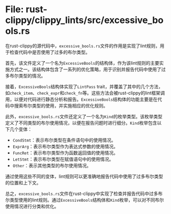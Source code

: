 # File: rust-clippy/clippy_lints/src/excessive_bools.rs

在rust-clippy的源代码中，`excessive_bools.rs`文件的作用是实现了lint规则，用于检查代码中是否使用了过多的布尔类型。

首先，该文件定义了一个名为`ExcessiveBools`的结构体，作为该lint规则的主要实施方式之一。该结构体包含了一系列的优化策略，用于识别并报告代码中使用了过多布尔类型的情况。

接着，`ExcessiveBools`结构体实现了`LintPass` trait，并覆盖了其中的几个方法，如`check_item`、`check_expr`和`check_fn`等。这些方法会被rust-clippy的lint框架调用，以便对代码进行静态分析和报告。`ExcessiveBools`结构体的功能主要是在代码中搜索布尔类型的使用，并实施相应的优化规则。

此外，`excessive_bools.rs`文件还定义了一个名为`Kind`的枚举类型。该枚举类型定义了不同类型的布尔使用情况，以便在报告问题时进行细分。`Kind`枚举包含以下几个变体：

- `CondStmt`：表示布尔类型在条件语句中的使用情况。
- `ExprArg`：表示布尔类型作为表达式参数的使用情况。
- `FuncRet`：表示布尔类型作为函数返回值的使用情况。
- `LetStmt`：表示布尔类型在赋值语句中的使用情况。
- `Other`：表示其他类型的布尔使用情况。

通过使用这些不同的变体，lint规则可以更准确地报告代码中使用了过多布尔类型的位置和上下文。

总之，`excessive_bools.rs`文件在rust-clippy中实现了检查并报告代码中过多布尔类型使用的lint规则。通过`ExcessiveBools`结构体和`Kind`枚举，可以对不同布尔使用情况进行分类和优化。

